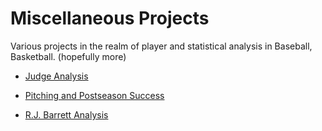 # Miscellaneous Projects
Various projects in the realm of player and statistical analysis in Baseball, Basketball. (hopefully more)

- [Judge Analysis](https://www.linkedin.com/feed/update/urn:li:activity:6995077117705121793/?updateEntityUrn=urn%3Ali%3Afs_feedUpdate%3A%28V2%2Curn%3Ali%3Aactivity%3A6995077117705121793%29)

- [Pitching and Postseason Success](https://www.youtube.com/watch?v=dcR-jxqLU8w)

- [R.J. Barrett Analysis](https://rpubs.com/jlmanalytics/966209)
